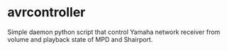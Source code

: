 # avrcontroller
Simple daemon python script that control Yamaha network receiver from volume and playback state of MPD and Shairport.
